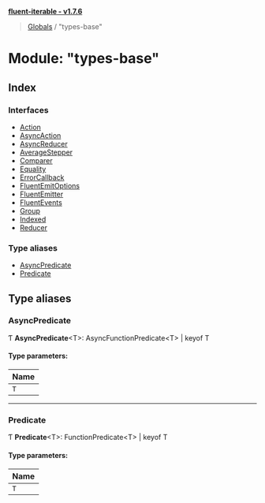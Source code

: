 **[fluent-iterable - v1.7.6](../README.md)**

> [Globals](../README.md) / "types-base"

# Module: "types-base"

## Index

### Interfaces

* [Action](../interfaces/_types_base_.action.md)
* [AsyncAction](../interfaces/_types_base_.asyncaction.md)
* [AsyncReducer](../interfaces/_types_base_.asyncreducer.md)
* [AverageStepper](../interfaces/_types_base_.averagestepper.md)
* [Comparer](../interfaces/_types_base_.comparer.md)
* [Equality](../interfaces/_types_base_.equality.md)
* [ErrorCallback](../interfaces/_types_base_.errorcallback.md)
* [FluentEmitOptions](../interfaces/_types_base_.fluentemitoptions.md)
* [FluentEmitter](../interfaces/_types_base_.fluentemitter.md)
* [FluentEvents](../interfaces/_types_base_.fluentevents.md)
* [Group](../interfaces/_types_base_.group.md)
* [Indexed](../interfaces/_types_base_.indexed.md)
* [Reducer](../interfaces/_types_base_.reducer.md)

### Type aliases

* [AsyncPredicate](_types_base_.md#asyncpredicate)
* [Predicate](_types_base_.md#predicate)

## Type aliases

### AsyncPredicate

Ƭ  **AsyncPredicate**\<T>: AsyncFunctionPredicate\<T> \| keyof T

#### Type parameters:

Name |
------ |
`T` |

___

### Predicate

Ƭ  **Predicate**\<T>: FunctionPredicate\<T> \| keyof T

#### Type parameters:

Name |
------ |
`T` |
